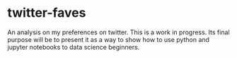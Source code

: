 # twitter-faves
An analysis on my preferences on twitter. This is a work in progress. Its final purpose will be to 
present it as a way to show how to use python and jupyter notebooks to data science beginners.

